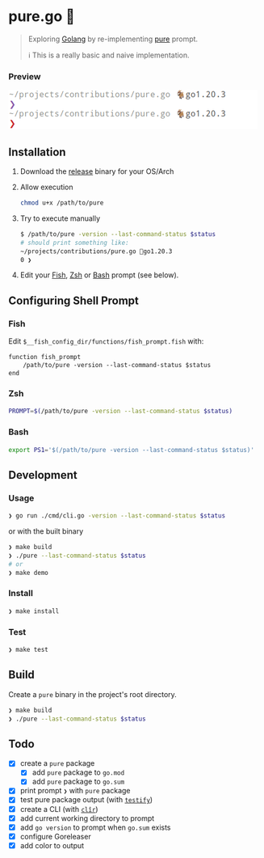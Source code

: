 # pure.go 🐐

> Exploring [Golang][go] by re-implementing [pure][pure] prompt.
>
> :information_source: This is a really basic and naive implementation.

### Preview

![preview pure.go](./preview.png)

## Installation

1. Download the [release] binary for your OS/Arch
2. Allow execution

    ```sh
    chmod u+x /path/to/pure
    ```

3. Try to execute manually

    ```sh
    $ /path/to/pure -version --last-command-status $status
    # should print something like:
    ~/projects/contributions/pure.go 🐐go1.20.3
    0 ❯
    ```

4. Edit your [Fish](#fish), [Zsh](#zsh) or [Bash](#bash) prompt (see below).

## Configuring Shell Prompt

### Fish

Edit `$__fish_config_dir/functions/fish_prompt.fish` with:

```fish
function fish_prompt
    /path/to/pure -version --last-command-status $status
end
```

### Zsh

```zsh
PROMPT=$(/path/to/pure -version --last-command-status $status)
```

### Bash

```sh
export PS1='$(/path/to/pure -version --last-command-status $status)'
```

## Development

### Usage

```sh
❯ go run ./cmd/cli.go -version --last-command-status $status
```

or with the built binary

```sh
❯ make build
❯ ./pure --last-command-status $status
# or
❯ make demo
```

### Install

```sh
❯ make install
```

### Test

```sh
❯ make test
```

## Build

Create a `pure` binary in the project's root directory.

```sh
❯ make build
❯ ./pure --last-command-status $status
```

## Todo

* [x] create a `pure` package
  * [x] add `pure` package to `go.mod`
  * [x] add `pure` package to `go.sum`
* [x] print prompt `❯` with `pure` package
* [x] test pure package output (with [`testify`][test])
* [x] create a CLI (with [`clîr`][cli])
* [x] add current working directory to prompt
* [x] add `go version` to prompt when `go.sum` exists
* [x] configure Goreleaser
* [x] add color to output

[test]: https://github.com/stretchr/testify/
[cli]: https://github.com/leaanthony/clir
[release]: https://github.com/edouard-lopez/pure.go/releases/
[pure]: https://github.com/pure-fish/pure/
[go]: go.dev/

